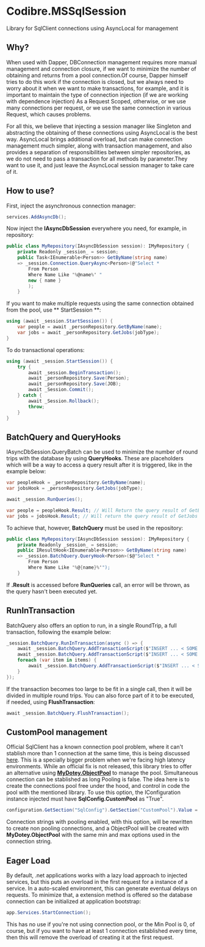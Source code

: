 # Codibre.MSSqlSession

Library for SqlClient connections using AsyncLocal for management


## Why?

When used with Dapper, DBConnection management requires more manual management and connection closure, if we want to minimize the number of obtaining and returns from a pool connection.Of course, Dapper himself tries to do this work if the connection is closed, but we always need to worry about it when we want to make transactions, for example, and it is important to maintain the type of connection injection (if we are working with dependence injection) As a Request Scoped, otherwise, or we use many connections per request, or we use the same connection in various Request, which causes problems.

For all this, we believe that injecting a session manager like Singleton and abstracting the obtaining of these connections using AsyncLocal is the best way. AsyncLocal brings additional overload, but can make connection management much simpler, along with transaction management, and also provides a separation of responsibilities between simpler repositories, as we do not need to pass a transaction for all methods by parameter.They want to use it, and just leave the AsyncLocal session manager to take care of it.


## How to use?

First, inject the asynchronous connection manager:

```c#
services.AddAsyncDb();
```

Now inject the **IAsyncDbSession** everywhere you need, for example, in repository:

```c#
public class MyRepository(IAsyncDbSession session): IMyRepository {
    private Readonly _session_ = session;
    public Task<IEnumerable<Person>> GetByName(string name)
    => _session.Connection.QueryAsync<Person>(@"Select *
        From Person
        Where Name Like '%@name%' "
        new { name }
        );
    }
```

If you want to make multiple requests using the same connection obtained from the pool, use ** StartSession **:

```c#
using (await _session.StartSession()) {
    var people = await _personRepository.GetByName(name);
    var jobs = await _personRepository.GetJobs(jobType);
}
```

To do transactional operations:

```c#
using (await _session.StartSession()) {
    try {
        await _session.BeginTransaction();
        await _personRepository.Save(Person);
        await _personRepository.Save(JOB);
        await _Session.Commit();
    } catch {
        await _Session.Rollback();
        throw;
    }
}
```

## BatchQuery and QueryHooks

IAsyncDbSession.QueryBatch can be used to minimize the number of round trips with the database by using **QueryHooks**. These are placeholders which will be a way to access a query result after it is triggered, like in the example below:

```c#
var peopleHook = _personRepository.GetByName(name);
var jobsHook = _personRepository.GetJobs(jobType);

await _session.RunQueries();

var people = peopleHook.Result; // Will Return the query result of GetByName
var jobs = jobsHook.Result; // Will return the query result of GetJobs
```

To achieve that, however, **BatchQuery** must be used in the repository:


```c#
public class MyRepository(IAsyncDbSession session): IMyRepository {
    private Readonly _session_ = session;
    public IResultHook<IEnumerable<Person>> GetByName(string name)
    => _session.BatchQuery.QueryHook<Person>($@"Select *
        From Person
        Where Name Like '%@{name}%'");
    }
```

If **.Result** is accessed before **RunQueries** call, an error will be thrown, as the query hasn't been executed yet.

## RunInTransaction

BatchQuery also offers an option to run, in a single RoundTrip, a full transaction, following the example below:

```c#
_session.BatchQuery.RunInTransaction(async () => {
    await _session.BatchQuery.AddTransactionScript($"INSERT ... < SOME SQL INSTRUCTION ... >");
    await _session.BatchQuery.AddTransactionScript($"INSERT ... < SOME OTHER SQL INSTRUCTION ... >");
    foreach (var item in items) {
        await _session.BatchQuery.AddTransactionScript($"INSERT ... < SOME OTHER SQL INSTRUCTION using {item}... >");
    }
});
```

If the transaction becomes too large to be fit in a single call, then it will be divided in multiple round trips. You can also force part of it to be executed, if needed, using **FlushTransaction**:

```c#
await _session.BatchQuery.FlushTransaction();
```

## CustomPool management

Official SqlClient has a known connection pool problem, where it can't stablish more than 1 connection at the same time, this is being discussed [here](https://github.com/dotnet/SqlClient/discussions/2612). This is a specially bigger problem when we're facing high latency environments. While an official fix is not released, this library tries to offer an alternative using [**MyDotey.ObjectPool**](https://www.nuget.org/packages/MyDotey.ObjectPool) to manage the pool. Simultaneous connection can be stablished as long Pooling is false. The idea here is to create the connections pool free under the hood, and control in code the pool with the mentioned library. To use this option, the IConfiguration instance injected must have **SqlConfig.CustomPool** as "True".

```c#
configuration.GetSection("SqlConfig").GetSection("CustomPool").Value = "True"
```

Connection strings with pooling enabled, with this option, will be rewritten to create non pooling connections, and a ObjectPool will be created with **MyDotey.ObjectPool** with the same min and max options used in the connection string.

## Eager Load

By default, .net applications works with a lazy load approach to injected services, but this puts an overload in the first request for a instance of a service. In a auto-scaled environment, this can generate eventual delays on requests. To minimize that, a extension method is offered so the database connection can be initialized at application bootstrap:

```c#
app.Services.StartConnection();
```

This has no use if you're not using connection pool, or the Min Pool is 0, of course, but if you want to have at least 1 connection established every time, then this will remove the overload of creating it at the first request.